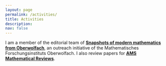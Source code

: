 ```yaml
---
layout: page
permalink: /activities/
title: Activities
description:
nav: false
---
```


I am a member of the editorial team of **<a href="https://www.mfo.de/outreach-media/snapshots" target="_self">Snapshots of modern mathematics from Oberwolfach</a>**, an outreach initiative of the Mathematisches Forschungsinstituts Oberwolfach. I also review papers for **<a href="https://www.ams.org/mr-database" target="_self">AMS Mathematical Reviews</a>**.
